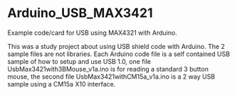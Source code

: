 # Arduino_USB_MAX3421

Example code/card for USB using MAX4321 with Arduino.

This was a study project about using USB shield code with Arduino. The 2 sample files are not libraries. Each Arduino code file is a self contained USB sample of how to setup and use USB 1.0, one file UsbMax3421with3BMouse_v1a.ino is for reading a standard 3 button mouse, the second file UsbMax3421withCM15a_v1a.ino is a 2 way USB sample using a CM15a X10 interface.
